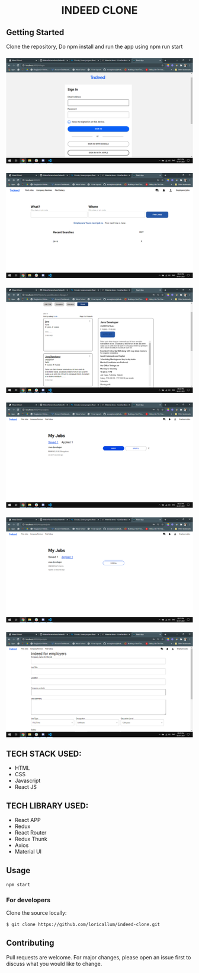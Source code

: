 <h1 align="center">INDEED CLONE</h1>

<h2>Getting Started</h2>

Clone the repository, Do npm install and run the app using npm run start

<h3></h3>

![screenshot](./images/1.png)

<h3></h3>

![screenshot](./images/2.png)

<h3></h3>

![screenshot](./images/3.png)

<h3></h3>

![screenshot](./images/4.png)

<h3></h3>

![screenshot](./images/5.png)

<h3></h3>

![screenshot](./images/6.png)

## TECH STACK USED:
- HTML
- CSS
- Javascript
- React JS

## TECH LIBRARY USED:
- React APP
- Redux
- React Router
- Redux Thunk
- Axios
- Material UI

## Usage

```bash
npm start
```


### For developers
Clone the source locally:
```sh
$ git clone https://github.com/loricallum/indeed-clone.git
```
## Contributing
Pull requests are welcome. For major changes, please open an issue first to discuss what you would like to change.
